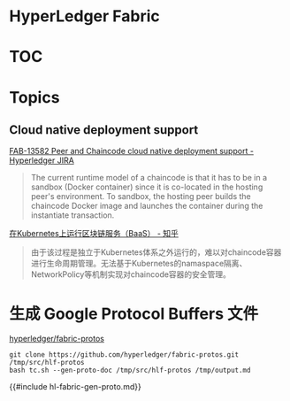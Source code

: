 # HyperLedger Fabric

# TOC
<!-- toc -->

# Topics

## Cloud native deployment support

[FAB-13582 Peer and Chaincode cloud native deployment support - Hyperledger JIRA](https://jira.hyperledger.org/browse/FAB-13582)

> The current runtime model of a chaincode is that it has to be in a sandbox (Docker container) since it is co-located in the hosting peer's environment. To sandbox, the hosting peer builds the chaincode Docker image and launches the container during the instantiate transaction. 

[在Kubernetes上运行区块链服务（BaaS） - 知乎](https://zhuanlan.zhihu.com/p/52759330)

> 由于该过程是独立于Kubernetes体系之外运行的，难以对chaincode容器进行生命周期管理。无法基于Kubernetes的namaspace隔离、NetworkPolicy等机制实现对chaincode容器的安全管理。


# 生成 Google Protocol Buffers 文件

[hyperledger/fabric-protos](https://github.com/hyperledger/fabric-protos)

```shell
git clone https://github.com/hyperledger/fabric-protos.git /tmp/src/hlf-protos
bash tc.sh --gen-proto-doc /tmp/src/hlf-protos /tmp/output.md
```

{{#include hl-fabric-gen-proto.md}}
